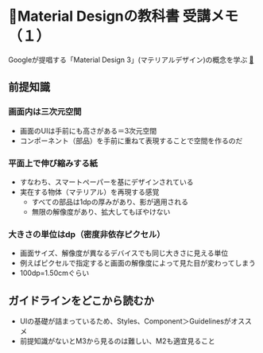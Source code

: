 # 🎁Material Designの教科書 受講メモ（１）

Googleが提唱する「Material Design 3」(マテリアルデザイン)の概念を学ぶ
[📼](https://www.udemy.com/share/10aCLQ/)

## 前提知識

### 画面内は三次元空間

- 画面のUIは手前にも高さがある＝3次元空間
- コンポーネント（部品）を手前に重ねて表現することで空間を作るのだ

### 平面上で伸び縮みする紙

- すなわち、スマートペーパーを基にデザインされている
- 実在する物体（マテリアル）を再現する感覚
  - すべての部品は1dpの厚みがあり、影が適用される
  - 無限の解像度があり、拡大してもぼやけない

### 大きさの単位はdp（密度非依存ピクセル）

- 画面サイズ、解像度が異なるデバイスでも同じ大きさに見える単位
- 例えばピクセルで指定すると画面の解像度によって見た目が変わってしまう
- 100dp=1.50cmぐらい

## ガイドラインをどこから読むか

- UIの基礎が詰まっているため、Styles、Component＞Guidelinesがオススメ
- 前提知識がないとM3から見るのは難しい、M2も適宜見ること

